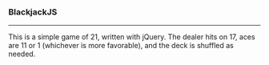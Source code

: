 <h3>BlackjackJS</h3>
<hr>

<p>This is a simple game of 21, written with jQuery. The dealer hits on 17, aces are 11 or 1 (whichever is more favorable), and the deck is shuffled as needed.</p>